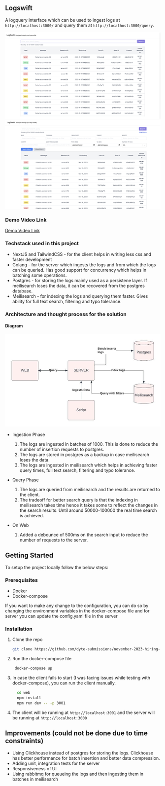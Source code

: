 ## Logswift

A logquery interface which can be used to ingest logs at `http://localhost:3000/` and query them at `http://localhost:3000/query`.

![example-1](./images/example-2.png)
![example-2](./images/example-1.png)

### Demo Video Link

<a href="https://www.loom.com/share/3e3eae3ac9b34e449218872c57256b17?sid=a39e1008-4901-4ab3-b860-2cf37631e901" target="_blank">Demo Video Link</a>

### Techstack used in this project

- NextJS and TailwindCSS - for the client helps in writing less css and faster development
- Golang - for the server which ingests the logs and from which the logs can be queried. Has good support for concurrency which helps in batching some operations.
- Postgres - for storing the logs mainly used as a persistene layer. If meilisearch loses the data, it can be recovered from the postgres database.
- Meilisearch - for indexing the logs and querying them faster. Gives ability for full text search, filtering and typo tolerance.

### Architecture and thought process for the solution

#### Diagram

![architecture img](./images/architecture-diagram.jpeg)

- Ingestion Phase

  1. The logs are ingested in batches of 1000. This is done to reduce the number of insertion requests to postgres.
  2. The logs are stored in postgres as a backup in case meilisearch loses the data.
  3. The logs are ingested in meilisearch which helps in achieving faster query times, full text search, filtering and typo tolerance.

- Query Phase

  1. The logs are queried from meilisearch and the results are returned to the client.
  2. The tradeoff for better search query is that the indexing in meilisearch takes time hence it takes some to reflect the changes in the search results. Until around 50000-100000 the real time search is achieved.

- On Web
  1. Added a debounce of 500ms on the search input to reduce the number of requests to the server.

## Getting Started

To setup the project locally follow the below steps:

### Prerequisites

- Docker
- Docker-compose

If you want to make any change to the configuration, you can do so by changing the environment variables in the docker-compose file and for server you can update the config.yaml file in the server

### Installation

1. Clone the repo

   ```sh
   git clone https://github.com/dyte-submissions/november-2023-hiring-vsumit89
   ```

2. Run the docker-compose file
   ```sh
    docker-compose up
   ```
3. In case the client fails to start (I was facing issues while testing with docker-compose), you can run the client manually.

   ```sh
     cd web
     npm install
     npm run dev -- -p 3001
   ```

4. The client will be running at `http://localhost:3001` and the server will be running at `http://localhost:3000`

## Improvements (could not be done due to time constraints)

- Using Clickhouse instead of postgres for storing the logs. Clickhouse has better performance for batch insertion and better data compression.
- Adding unit, integration tests for the server
- Responsiveness of UI
- Using rabbitmq for queueing the logs and then ingesting them in batches in meilisearch
